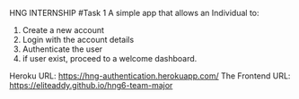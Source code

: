 HNG INTERNSHIP
#Task 1
A simple app that allows an Individual to:
1) Create a new account
2) Login with the account details
3) Authenticate the user
4) if user exist, proceed to a welcome dashboard.

Heroku URL: https://hng-authentication.herokuapp.com/
The Frontend URL: https://eliteaddy.github.io/hng6-team-major
